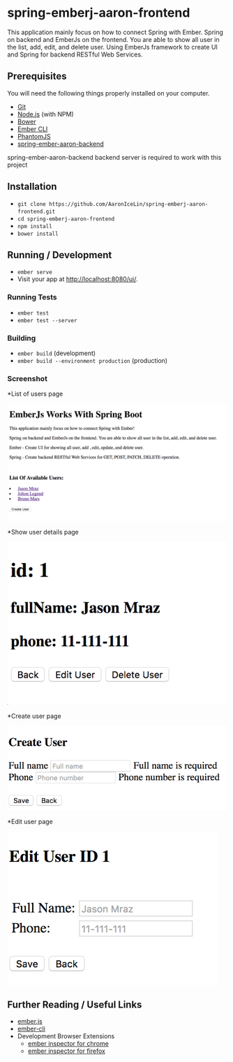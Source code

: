 # spring-emberj-aaron-frontend

This application mainly focus on how to connect Spring with Ember. Spring on backend and EmberJs on the frontend. You are able to show all user in the list, add, edit, and delete user. Using EmberJs framework to create UI and Spring for backend RESTful Web Services.

## Prerequisites

You will need the following things properly installed on your computer.

* [Git](https://git-scm.com/)
* [Node.js](https://nodejs.org/) (with NPM)
* [Bower](https://bower.io/)
* [Ember CLI](https://ember-cli.com/)
* [PhantomJS](http://phantomjs.org/)
* [spring-ember-aaron-backend](https://github.com/AaronIceLin/spring-ember-aaron-backend)

spring-ember-aaron-backend backend server is required to work with this project

## Installation

* `git clone https://github.com/AaronIceLin/spring-emberj-aaron-frontend.git`
* `cd spring-emberj-aaron-frontend`
* `npm install`
* `bower install`

## Running / Development

* `ember serve`
* Visit your app at [http://localhost:8080/ui/](http://localhost:8080/ui/).


### Running Tests

* `ember test`
* `ember test --server`

### Building

* `ember build` (development)
* `ember build --environment production` (production)

### Screenshot
*List of users page

![listUsers](https://github.com/AaronIceLin/spring-emberj-aaron-frontend/blob/master/spring-emberj-screenshot/list%20of%20users.png?raw=true)

*Show user details page

![showUserDetails](https://github.com/AaronIceLin/spring-emberj-aaron-frontend/blob/master/spring-emberj-screenshot/User%20detail.png?raw=true)

*Create user page

![createUser](https://github.com/AaronIceLin/spring-emberj-aaron-frontend/blob/master/spring-emberj-screenshot/Create%20user.png?raw=true)

*Edit user page

![editUser](https://github.com/AaronIceLin/spring-emberj-aaron-frontend/blob/master/spring-emberj-screenshot/Edit%20user.png?raw=true)


## Further Reading / Useful Links

* [ember.js](http://emberjs.com/)
* [ember-cli](https://ember-cli.com/)
* Development Browser Extensions
  * [ember inspector for chrome](https://chrome.google.com/webstore/detail/ember-inspector/bmdblncegkenkacieihfhpjfppoconhi)
  * [ember inspector for firefox](https://addons.mozilla.org/en-US/firefox/addon/ember-inspector/)

